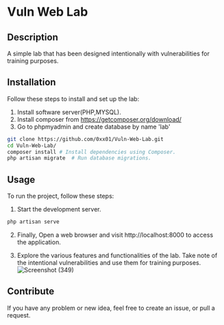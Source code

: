 # Vuln Web Lab
## Description 
A simple lab that has been designed intentionally with vulnerabilities for training purposes.

## Installation
Follow these steps to install and set up the lab:
1. Install software server(PHP,MYSQL).
2. Install composer from https://getcomposer.org/download/
3. Go to phpmyadmin and create database by name 'lab'
```sh
git clone https://github.com/0xx01/Vuln-Web-Lab.git
cd Vuln-Web-Lab/
composer install # Install dependencies using Composer.
php artisan migrate  # Run database migrations.
```
## Usage
To run the project, follow these steps:
1. Start the development server.
```sh
php artisan serve
```
2. Finally, Open a web browser and visit http://localhost:8000 to access the application.

3. Explore the various features and functionalities of the lab. Take note of the intentional vulnerabilities and use them for training purposes.
![Screenshot (349)](https://github.com/0xx01/Vuln-Web-Lab/assets/130947610/f5b28a9c-8003-4e7d-b2e8-43b70ec88829)
## Contribute
If you have any problem or new idea, feel free to create an issue, or pull a request.
